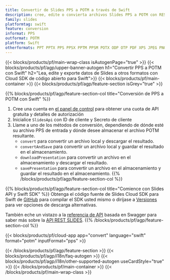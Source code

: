 ```yaml
---
title: Convertir de Slides PPS a POTM a través de Swift
description: cree, edite o convierta archivos Slides PPS a POTM con REST API y Swift SDK de código abierto
family: slides
platformtag: swift
feature: conversion
informat: PPS
outformat: POTM
platform: Swift
otherformats: PPT PPTX PPS PPSX PPTM PPSM POTX ODP OTP PDF XPS JPEG PNG BMP TIFF SVG HTML SWF HTML5 GIF XAML MPEG4
---
```


{{< blocks/products/pf/main-wrap-class isAutogenPage="true" >}}
{{< blocks/products/pf/agp/upper-banner-autogen h1="Convertir PPS a POTM con Swift" h2="Lea, edite y exporte datos de Slides a otros formatos con Cloud SDK de código abierto para Swift">}}
{{< blocks/products/pf/main-container >}}
{{< blocks/products/pf/agp/feature-section isGrey="true" >}}

{{% blocks/products/pf/agp/feature-section-col title="Conversión de PPS a POTM con Swift" %}}
1. Cree una cuenta en <a href="https://dashboard.aspose.cloud/">el panel de control</a> para obtener una cuota de API gratuita y detalles de autorización
1. Inicialice ```SlidesApi``` con ID de cliente y Secreto de cliente
1. Llame a uno de los métodos de conversión, dependiendo de dónde esté su archivo PPS de entrada y dónde desee almacenar el archivo POTM resultante.
    - ```convert``` para convertir un archivo local y descargar el resultado.
    - ```convertAndSave``` para convertir un archivo local y guardar el resultado en el almacenamiento.
    - ```downloadPresentation``` para convertir un archivo en el almacenamiento y descargar el resultado.
    - ```savePresentation``` para convertir un archivo en el almacenamiento y guardar el resultado en el almacenamiento.
{{% /blocks/products/pf/agp/feature-section-col %}}

{{% blocks/products/pf/agp/feature-section-col title="Comience con Slides API y Swift SDK" %}}
Obtenga el código fuente de Slides Cloud SDK para Swift de [GitHub](https://github.com/aspose-slides-cloud/aspose-slides-cloud-swift) para compilar el SDK usted mismo o diríjase a [Versiones](https://releases.aspose.cloud/) para ver opciones de descarga alternativas.

También eche un vistazo a la [referencia de API](https://apireference.aspose.cloud/slides/) basada en Swagger para saber más sobre la [API REST SLIDES](https://products.aspose.cloud/slides/curl/).
{{% /blocks/products/pf/agp/feature-section-col %}}

{{< blocks/products/pf/cloud-app app="convert" language="swift" format="potm" inputFormat="pps" >}}

{{< /blocks/products/pf/agp/feature-section >}}
{{< blocks/products/pf/agp/i18n/faq-autogen >}}
{{< blocks/products/pf/agp/i18n/other-supported-autogen useCardStyle="true" >}}
{{< /blocks/products/pf/main-container >}}
{{< /blocks/products/pf/main-wrap-class >}}